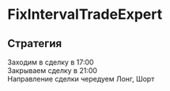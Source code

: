 # FixIntervalTradeExpert

## Стратегия
Заходим в сделку в 17:00<br/>
Закрываем сделку в 21:00<br/>
Направление сделки чередуем Лонг, Шорт<br/>
